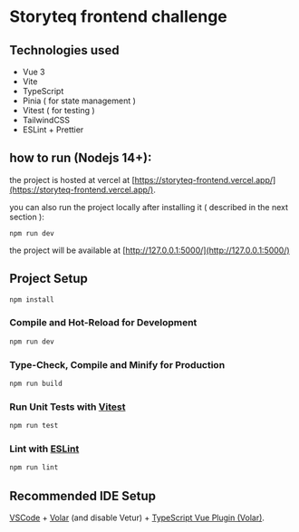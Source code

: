 # Storyteq frontend challenge

## Technologies used

- Vue 3
- Vite
- TypeScript
- Pinia ( for state management )
- Vitest ( for testing )
- TailwindCSS
- ESLint + Prettier

## how to run (Nodejs 14+):
the project is hosted at vercel at [https://storyteq-frontend.vercel.app/](https://storyteq-frontend.vercel.app/).

you can also run the project locally after installing it ( described in the next section ):

```
npm run dev
```

the project will be available at [http://127.0.0.1:5000/](http://127.0.0.1:5000/)

## Project Setup

```sh
npm install
```

### Compile and Hot-Reload for Development

```sh
npm run dev
```

### Type-Check, Compile and Minify for Production

```sh
npm run build
```

### Run Unit Tests with [Vitest](https://vitest.dev/)

```sh
npm run test
```

### Lint with [ESLint](https://eslint.org/)

```sh
npm run lint
```
## Recommended IDE Setup

[VSCode](https://code.visualstudio.com/) + [Volar](https://marketplace.visualstudio.com/items?itemName=Vue.volar) (and disable Vetur) + [TypeScript Vue Plugin (Volar)](https://marketplace.visualstudio.com/items?itemName=Vue.vscode-typescript-vue-plugin).
